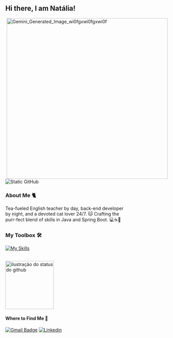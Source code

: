 
## Hi there, I am Natália!
<img align='right' width="500em" height="500em" alt="Gemini_Generated_Image_wi0fgxwi0fgxwi0f" src="https://github.com/user-attachments/assets/6809ed19-c48d-4853-b314-57471e2603d0" />


<img src="https://img.shields.io/static/v1?label=Overview&message=nataliadiotto&color=f8efd4&style=for-the-badge&logo=GitHub" alt="Static GitHub">

### About Me 🐈
Tea-fueled English teacher by day, back-end developer  
by night, and a devoted cat lover 24/7. 🐱 Crafting the  
purr-fect blend of skills in Java and Spring Boot. 💻☕️🌱</p>

### My Toolbox 🛠️ 
[![My Skills](https://skillicons.dev/icons?i=java,spring,docker,maven,gradle,rabbitmq,mysql,postgres,nginx,idea,py,postman&perline=6)](https://skillicons.dev)<br><br> 

<img height="150em" src="https://github-readme-stats.vercel.app/api?username=nataliadiotto&show_icons=true&title_color=783c00&text_color=af552e&icon_color=783c00&bg_color=f8efd4&cache_seconds=2300" alt="ilustração do status do github">

#### Where to Find Me 📍 
[![Gmail Badge](https://img.shields.io/badge/-diottonatalia@gmail.com-006bed?style=flat-square&logo=Gmail&logoColor=white&link=mailto:{diottonatalia@gmail.com})](mailto:{diottonatalia@gmail.com})
[![Linkedin](https://img.shields.io/badge/-diottonatalia-blue?style=flat-square&logo=Linkedin&logoColor=white&link=https://www.linkedin.com/in/diottonatalia/)](https://www.linkedin.com/in/diottonatalia/) 


